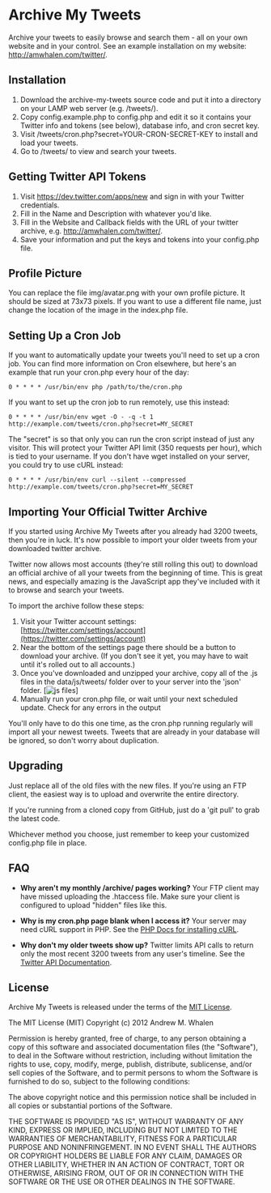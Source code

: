 Archive My Tweets
=================

Archive your tweets to easily browse and search them - all on your own website and in your control. See an example installation on my website: http://amwhalen.com/twitter/.

Installation
------------

1. Download the archive-my-tweets source code and put it into a directory on your LAMP web server (e.g. /tweets/).
2. Copy config.example.php to config.php and edit it so it contains your Twitter info and tokens (see below), database info, and cron secret key.
3. Visit /tweets/cron.php?secret=YOUR-CRON-SECRET-KEY to install and load your tweets.
4. Go to /tweets/ to view and search your tweets.

Getting Twitter API Tokens
--------------------------

1. Visit https://dev.twitter.com/apps/new and sign in with your Twitter credentials.
2. Fill in the Name and Description with whatever you'd like.
3. Fill in the Website and Callback fields with the URL of your twitter archive, e.g. http://amwhalen.com/twitter/.
4. Save your information and put the keys and tokens into your config.php file.

Profile Picture
---------------

You can replace the file img/avatar.png with your own profile picture. It should be sized at 73x73 pixels. If you want to use a different file name, just change the location of the image in the index.php file.

Setting Up a Cron Job
---------------------

If you want to automatically update your tweets you'll need to set up a cron job. You can find more information on Cron elsewhere, but here's an example that run your cron.php every hour of the day:

	0 * * * * /usr/bin/env php /path/to/the/cron.php

If you want to set up the cron job to run remotely, use this instead:

	0 * * * * /usr/bin/env wget -O - -q -t 1 http://example.com/tweets/cron.php?secret=MY_SECRET

The "secret" is so that only you can run the cron script instead of just any visitor. This will protect your Twitter API limit (350 requests per hour), which is tied to your username. If you don't have wget installed on your server, you could try to use cURL instead:

	0 * * * * /usr/bin/env curl --silent --compressed http://example.com/tweets/cron.php?secret=MY_SECRET

Importing Your Official Twitter Archive
---------------------------------------

If you started using Archive My Tweets after you already had 3200 tweets, then you're in luck. It's now possible to import your older tweets from your downloaded twitter archive.

Twitter now allows most accounts (they're still rolling this out) to download an official archive of all your tweets from the beginning of time. This is great news, and especially amazing is the JavaScript app they've included with it to browse and search your tweets.

To import the archive follow these steps:

1. Visit your Twitter account settings: [https://twitter.com/settings/account](https://twitter.com/settings/account)
2. Near the bottom of the settings page there should be a button to download your archive. (If you don't see it yet, you may have to wait until it's rolled out to all accounts.)
3. Once you've downloaded and unzipped your archive, copy all of the .js files in the data/js/tweets/ folder over to your server into the 'json' folder. [![js files](https://github.com/amwhalen/archive-my-tweets/img/jsfiles.png)]
4. Manually run your cron.php file, or wait until your next scheduled update. Check for any errors in the output

You'll only have to do this one time, as the cron.php running regularly will import all your newest tweets. Tweets that are already in your database will be ignored, so don't worry about duplication.

Upgrading
---------

Just replace all of the old files with the new files. If you're using an FTP client, the easiest way is to upload and overwrite the entire directory.

If you're running from a cloned copy from GitHub, just do a 'git pull' to grab the latest code.

Whichever method you choose, just remember to keep your customized config.php file in place.

FAQ
---

* **Why aren't my monthly /archive/ pages working?** Your FTP client may have missed uploading the .htaccess file. Make sure your client is configured to upload "hidden" files like this.

* **Why is my cron.php page blank when I access it?** Your server may need cURL support in PHP. See the [PHP Docs for installing cURL](http://www.php.net/manual/en/curl.setup.php).

* **Why don't my older tweets show up?** Twitter limits API calls to return only the most recent 3200 tweets from any user's timeline. See the [Twitter API Documentation](https://dev.twitter.com/docs/api/1.1/get/statuses/user_timeline).

License
-------

Archive My Tweets is released under the terms of the [MIT License](http://www.opensource.org/licenses/mit-license.html).

The MIT License (MIT)
Copyright (c) 2012 Andrew M. Whalen

Permission is hereby granted, free of charge, to any person obtaining a copy of this software and associated documentation files (the "Software"), to deal in the Software without restriction, including without limitation the rights to use, copy, modify, merge, publish, distribute, sublicense, and/or sell copies of the Software, and to permit persons to whom the Software is furnished to do so, subject to the following conditions:

The above copyright notice and this permission notice shall be included in all copies or substantial portions of the Software.

THE SOFTWARE IS PROVIDED "AS IS", WITHOUT WARRANTY OF ANY KIND, EXPRESS OR IMPLIED, INCLUDING BUT NOT LIMITED TO THE WARRANTIES OF MERCHANTABILITY, FITNESS FOR A PARTICULAR PURPOSE AND NONINFRINGEMENT. IN NO EVENT SHALL THE AUTHORS OR COPYRIGHT HOLDERS BE LIABLE FOR ANY CLAIM, DAMAGES OR OTHER LIABILITY, WHETHER IN AN ACTION OF CONTRACT, TORT OR OTHERWISE, ARISING FROM, OUT OF OR IN CONNECTION WITH THE SOFTWARE OR THE USE OR OTHER DEALINGS IN THE SOFTWARE.